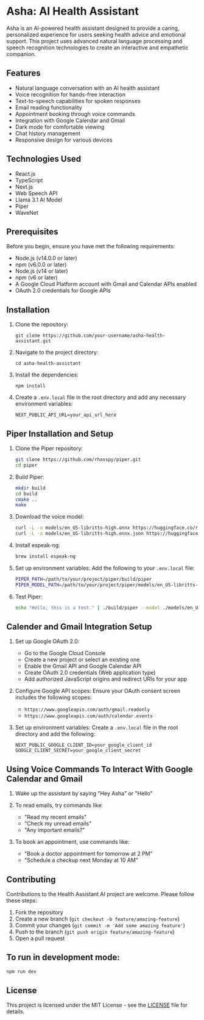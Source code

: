 # Asha: AI Health Assistant

Asha is an AI-powered health assistant designed to provide a caring, personalized experience for users seeking health advice and emotional support. This project uses advanced natural language processing and speech recognition technologies to create an interactive and empathetic companion.

## Features

- Natural language conversation with an AI health assistant
- Voice recognition for hands-free interaction
- Text-to-speech capabilities for spoken responses
- Email reading functionality
- Appointment booking through voice commands
- Integration with Google Calendar and Gmail
- Dark mode for comfortable viewing
- Chat history management
- Responsive design for various devices

## Technologies Used

- React.js
- TypeScript
- Next.js
- Web Speech API
- Llama 3.1 AI Model
- Piper
- WaveNet

## Prerequisites

Before you begin, ensure you have met the following requirements:

- Node.js (v14.0.0 or later)
- npm (v6.0.0 or later)
- Node.js (v14 or later)
- npm (v6 or later)
- A Google Cloud Platform account with Gmail and Calendar APIs enabled
- OAuth 2.0 credentials for Google APIs

## Installation

1. Clone the repository:
   ```
   git clone https://github.com/your-username/asha-health-assistant.git

   ```

2. Navigate to the project directory:
   ```
   cd asha-health-assistant
   ```

3. Install the dependencies:
   ```
   npm install
   ```

4. Create a `.env.local` file in the root directory and add any necessary environment variables:
   ```
   NEXT_PUBLIC_API_URL=your_api_url_here
   ```

## Piper Installation and Setup

1. Clone the Piper repository:
   ```bash
   git clone https://github.com/rhasspy/piper.git
   cd piper
   ```

2. Build Piper:
   ```bash
   mkdir build
   cd build
   cmake ..
   make
   ```

3. Download the voice model:
   ```bash
   curl -L -o models/en_US-libritts-high.onnx https://huggingface.co/rhasspy/piper-voices/resolve/v1.0.0/en/en_US/libritts/high/en_US-libritts-high.onnx
   curl -L -o models/en_US-libritts-high.onnx.json https://huggingface.co/rhasspy/piper-voices/resolve/v1.0.0/en/en_US/libritts/high/en_US-libritts-high.onnx.json
   ```

4. Install espeak-ng:
   ```bash
   brew install espeak-ng
   ```

5. Set up environment variables:
   Add the following to your `.env.local` file:
   ```bash
   PIPER_PATH=/path/to/your/project/piper/build/piper
   PIPER_MODEL_PATH=/path/to/your/project/piper/models/en_US-libritts-high.onnx
   ```

6. Test Piper:
   ```bash
   echo "Hello, this is a test." | ./build/piper --model ./models/en_US-libritts-high.onnx --output_file test.wav
   ```

## Calender and Gmail Integration Setup

1. Set up Google OAuth 2.0:
   - Go to the Google Cloud Console
   - Create a new project or select an existing one
   - Enable the Gmail API and Google Calendar API
   - Create OAuth 2.0 credentials (Web application type)
   - Add authorized JavaScript origins and redirect URIs for your app
   

2. Configure Google API scopes:
   Ensure your OAuth consent screen includes the following scopes:
   - `https://www.googleapis.com/auth/gmail.readonly`
   - `https://www.googleapis.com/auth/calendar.events`

3. Set up environment variables:
   Create a `.env.local` file in the root directory and add the following:
   ```
   NEXT_PUBLIC_GOOGLE_CLIENT_ID=your_google_client_id
   GOOGLE_CLIENT_SECRET=your_google_client_secret
   ```
## Using Voice Commands To Interact With Google Calendar and Gmail

1. Wake up the assistant by saying "Hey Asha" or "Hello"

2. To read emails, try commands like:
   - "Read my recent emails"
   - "Check my unread emails"
   - "Any important emails?"

3. To book an appointment, use commands like:
   - "Book a doctor appointment for tomorrow at 2 PM"
   - "Schedule a checkup next Monday at 10 AM"

## Contributing

Contributions to the Health Assistant AI project are welcome. Please follow these steps:

1. Fork the repository
2. Create a new branch (`git checkout -b feature/amazing-feature`)
3. Commit your changes (`git commit -m 'Add some amazing feature'`)
4. Push to the branch (`git push origin feature/amazing-feature`)
5. Open a pull request

## To run in development mode:
   ```bash
   npm run dev

  ```
## License

This project is licensed under the MIT License - see the [LICENSE](LICENSE) file for details.

